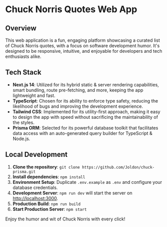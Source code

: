 # Chuck Norris Quotes Web App

## Overview

This web application is a fun, engaging platform showcasing a curated list of Chuck Norris quotes, with a focus on software development humor. It's designed to be responsive, intuitive, and enjoyable for developers and tech enthusiasts alike.

## Tech Stack

- **Next.js 14**: Utilized for its hybrid static & server rendering capabilities, smart bundling, route pre-fetching, and more, keeping the app lightweight and fast.
- **TypeScript**: Chosen for its ability to enforce type safety, reducing the likelihood of bugs and improving the development experience.
- **Tailwind CSS**: Implemented for its utility-first approach, making it easy to design the app with speed without sacrificing the maintainability of the styles.
- **Prisma ORM**: Selected for its powerful database toolkit that facilitates data access with an auto-generated query builder for TypeScript & Node.js.

## Local Development

1. **Clone the repository**: `git clone https://github.com/Joldon/chuck-prisma.git`
2. **Install dependencies**: `npm install`
3. **Environment Setup**: Duplicate `.env.example` as `.env` and configure your database credentials.
4. **Development Server**: `npm run dev` will start the server on [http://localhost:3000](http://localhost:3000).
5. **Production Build**: `npm run build`
6. **Start Production Server**: `npm start`

Enjoy the humor and wit of Chuck Norris with every click!
